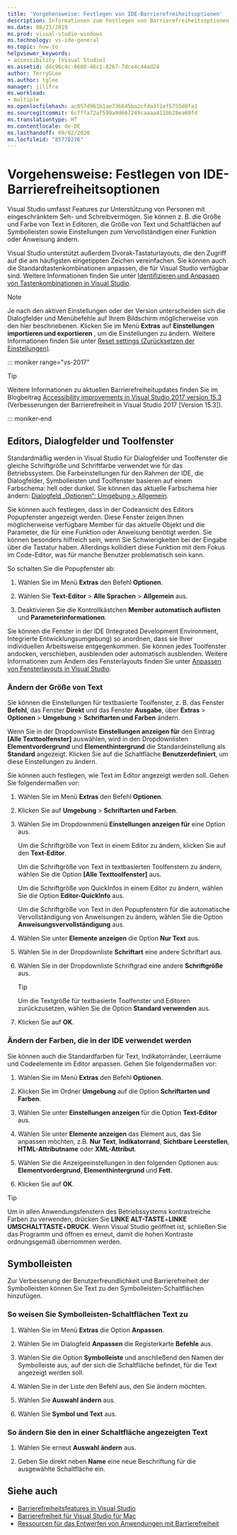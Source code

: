 ```yaml
---
title: 'Vorgehensweise: Festlegen von IDE-Barrierefreiheitsoptionen'
description: Informationen zum Festlegen von Barrierefreiheitsoptionen in Visual Studio, die die Verwendung der integrierten Entwicklungsumgebung (Integrated Development Environment, IDE) für jeden vereinfachen, auch für Benutzer mit eingeschränktem Seh- und Schreibvermögen
ms.date: 08/23/2019
ms.prod: visual-studio-windows
ms.technology: vs-ide-general
ms.topic: how-to
helpviewer_keywords:
- accessibility [Visual Studio]
ms.assetid: ddc96c4c-0600-46c1-8267-7dce4c44ad24
author: TerryGLee
ms.author: tglee
manager: jillfra
ms.workload:
- multiple
ms.openlocfilehash: ac857d961b1ae736645ba2cfda3f1ef5755d0fa1
ms.sourcegitcommit: 6cfffa72af599a9d667249caaaa411bb28ea69fd
ms.translationtype: HT
ms.contentlocale: de-DE
ms.lasthandoff: 09/02/2020
ms.locfileid: "85770276"
---
```

# <a name="how-to-set-ide-accessibility-options"></a>Vorgehensweise: Festlegen von IDE-Barrierefreiheitsoptionen

Visual Studio umfasst Features zur Unterstützung von Personen mit eingeschränktem Seh- und Schreibvermögen. Sie können z. B. die Größe und Farbe von Text in Editoren, die Größe von Text und Schaltflächen auf Symbolleisten sowie Einstellungen zum Vervollständigen einer Funktion oder Anweisung ändern.

Visual Studio unterstützt außerdem Dvorak-Tastaturlayouts, die den Zugriff auf die am häufigsten eingetippten Zeichen vereinfachen. Sie können auch die Standardtastenkombinationen anpassen, die für Visual Studio verfügbar sind. Weitere Informationen finden Sie unter [Identifizieren und Anpassen von Tastenkombinationen in Visual Studio](../../ide/identifying-and-customizing-keyboard-shortcuts-in-visual-studio.md).

> [!NOTE]
> Je nach den aktiven Einstellungen oder der Version unterscheiden sich die Dialogfelder und Menübefehle auf Ihrem Bildschirm möglicherweise von den hier beschriebenen. Klicken Sie im Menü **Extras** auf **Einstellungen importieren und exportieren** , um die Einstellungen zu ändern. Weitere Informationen finden Sie unter [Reset settings (Zurücksetzen der Einstellungen)](../environment-settings.md#reset-settings).

::: moniker range="vs-2017"

> [!TIP]
> Weitere Informationen zu aktuellen Barrierefreiheitupdates finden Sie im Blogbeitrag [Accessibility improvements in Visual Studio 2017 version 15.3](https://devblogs.microsoft.com/visualstudio/accessibility-improvements-in-visual-studio-2017-version-15-3/) (Verbesserungen der Barrierefreiheit in Visual Studio 2017 [Version 15.3]).

::: moniker-end

## <a name="editors-dialogs-and-tool-windows"></a>Editors, Dialogfelder und Toolfenster

Standardmäßig werden in Visual Studio für Dialogfelder und Toolfenster die gleiche Schriftgröße und Schriftfarbe verwendet wie für das Betriebssystem. Die Farbeinstellungen für den Rahmen der IDE, die Dialogfelder, Symbolleisten und Toolfenster basieren auf einem Farbschema: hell oder dunkel. Sie können das aktuelle Farbschema hier ändern: [Dialogfeld „Optionen“: Umgebung > Allgemein](../../ide/reference/general-environment-options-dialog-box.md).

Sie können auch festlegen, dass in der Codeansicht des Editors Popupfenster angezeigt werden. Diese Fenster zeigen Ihnen möglicherweise verfügbare Member für das aktuelle Objekt und die Parameter, die für eine Funktion oder Anweisung benötigt werden. Sie können besonders hilfreich sein, wenn Sie Schwierigkeiten bei der Eingabe über die Tastatur haben. Allerdings kollidiert diese Funktion mit dem Fokus im Code-Editor, was für manche Benutzer problematisch sein kann.

So schalten Sie die Popupfenster ab:

1. Wählen Sie im Menü **Extras** den Befehl **Optionen**.

1. Wählen Sie **Text-Editor** > **Alle Sprachen** > **Allgemein** aus.

1. Deaktivieren Sie die Kontrollkästchen **Member automatisch auflisten** und **Parameterinformationen**.

Sie können die Fenster in der IDE (Integrated Development Environment, Integrierte Entwicklungsumgebung) so anordnen, dass sie Ihrer individuellen Arbeitsweise entgegenkommen. Sie können jedes Toolfenster andocken, verschieben, ausblenden oder automatisch ausblenden. Weitere Informationen zum Ändern des Fensterlayouts finden Sie unter [Anpassen von Fensterlayouts in Visual Studio](../../ide/customizing-window-layouts-in-visual-studio.md).

### <a name="change-the-size-of-text"></a>Ändern der Größe von Text

Sie können die Einstellungen für textbasierte Toolfenster, z. B. das Fenster **Befehl**, das Fenster **Direkt** und das Fenster **Ausgabe**, über **Extras** > **Optionen** > **Umgebung** > **Schriftarten und Farben** ändern.

Wenn Sie in der Dropdownliste **Einstellungen anzeigen für** den Eintrag **[Alle Texttoolfenster]** auswählen, wird in den Dropdownlisten **Elementvordergrund** und **Elementhintergrund** die Standardeinstellung als **Standard** angezeigt. Klicken Sie auf die Schaltfläche **Benutzerdefiniert**, um diese Einstellungen zu ändern.

Sie können auch festlegen, wie Text im Editor angezeigt werden soll. Gehen Sie folgendermaßen vor:

1. Wählen Sie im Menü **Extras** den Befehl **Optionen**.

1. Klicken Sie auf **Umgebung** > **Schriftarten und Farben**.

1. Wählen Sie im Dropdownmenü **Einstellungen anzeigen für** eine Option aus.

    Um die Schriftgröße von Text in einem Editor zu ändern, klicken Sie auf den **Text-Editor**.

    Um die Schriftgröße von Text in textbasierten Toolfenstern zu ändern, wählen Sie die Option **[Alle Texttoolfenster]** aus.

    Um die Schriftgröße von QuickInfos in einem Editor zu ändern, wählen Sie die Option **Editor-QuickInfo** aus.

    Um die Schriftgröße von Text in den Popupfenstern für die automatische Vervollständigung von Anweisungen zu ändern, wählen Sie die Option **Anweisungsvervollständigung** aus.

1. Wählen Sie unter **Elemente anzeigen** die Option **Nur Text** aus.

1. Wählen Sie in der Dropdownliste **Schriftart** eine andere Schriftart aus.

1. Wählen Sie in der Dropdownliste Schriftgrad eine andere **Schriftgröße** aus.

    > [!TIP]
    > Um die Textgröße für textbasierte Toolfenster und Editoren zurückzusetzen, wählen Sie die Option **Standard verwenden** aus.

7. Klicken Sie auf **OK**.

### <a name="change-the-colors-that-are-used-in-the-ide"></a>Ändern der Farben, die in der IDE verwendet werden

Sie können auch die Standardfarben für Text, Indikatorränder, Leerräume und Codeelemente im Editor anpassen. Gehen Sie folgendermaßen vor:

1. Wählen Sie im Menü **Extras** den Befehl **Optionen**.

1. Klicken Sie im Ordner **Umgebung** auf die Option **Schriftarten und Farben**.

1. Wählen Sie unter **Einstellungen anzeigen** für die Option **Text-Editor** aus.

1. Wählen Sie unter **Elemente anzeigen** das Element aus, das Sie anpassen möchten, z.B. **Nur Text**, **Indikatorrand**, **Sichtbare Leerstellen**, **HTML-Attributname** oder **XML-Attribut**.

1. Wählen Sie die Anzeigeeinstellungen in den folgenden Optionen aus: **Elementvordergrund**, **Elementhintergrund** und **Fett**.

1. Klicken Sie auf **OK**.

> [!TIP]
> Um in allen Anwendungsfenstern des Betriebssystems kontrastreiche Farben zu verwenden, drücken Sie **LINKE ALT-TASTE**+**LINKE UMSCHALTTASTE**+**DRUCK**. Wenn Visual Studio geöffnet ist, schließen Sie das Programm und öffnen es erneut, damit die hohen Kontraste ordnungsgemäß übernommen werden.

## <a name="toolbars"></a>Symbolleisten

Zur Verbesserung der Benutzerfreundlichkeit und Barrierefreiheit der Symbolleisten können Sie Text zu den Symbolleisten-Schaltflächen hinzufügen.

### <a name="to-assign-text-to-toolbar-buttons"></a>So weisen Sie Symbolleisten-Schaltflächen Text zu

1. Wählen Sie im Menü **Extras** die Option **Anpassen**.

1. Wählen Sie im Dialogfeld **Anpassen** die Registerkarte **Befehle** aus.

1. Wählen Sie die Option **Symbolleiste** und anschließend den Namen der Symbolleiste aus, auf der sich die Schaltfläche befindet, für die Text angezeigt werden soll.

1. Wählen Sie in der Liste den Befehl aus, den Sie ändern möchten.

1. Wählen Sie **Auswahl ändern** aus.

1. Wählen Sie **Symbol und Text** aus.

### <a name="to-modify-the-displayed-text-in-a-button"></a>So ändern Sie den in einer Schaltfläche angezeigten Text

1. Wählen Sie erneut **Auswahl ändern** aus.

1. Geben Sie direkt neben **Name** eine neue Beschriftung für die ausgewählte Schaltfläche ein.

## <a name="see-also"></a>Siehe auch

* [Barrierefreiheitsfeatures in Visual Studio](../../ide/reference/accessibility-features-of-visual-studio.md)
* [Barrierefreiheit für Visual Studio für Mac](/visualstudio/mac/accessibility/)
* [Ressourcen für das Entwerfen von Anwendungen mit Barrierefreiheit](../../ide/reference/resources-for-designing-accessible-applications.md)
